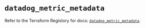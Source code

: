 # `datadog_metric_metadata`

Refer to the Terraform Registory for docs: [`datadog_metric_metadata`](https://www.terraform.io/docs/providers/datadog/r/metric_metadata).
